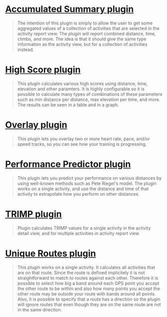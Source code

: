 # [Accumulated Summary plugin](AccumulatedSummary.md) #
> The intention of this plugin is simply to allow the user to get some aggregated values of a collection of activities that are selected in the activity report view. The plugin will report combined distance, time, climbs, and more. The idea is that it should give the same type information as the activity view, but for a collection of activities instead.

# [High Score plugin](HighScore.md) #
> This plugin calculates various high scores using distance, time, elevation and other paramters. It is highly configurable so it is possible to calculate many types of combinations of these parameters such as min distance per distance, max elevation per time, and more. The results can be seen in a table and in a graph.

# [Overlay plugin](Overlay.md) #
> This plugin lets you overlay two or more heart rate, pace, and/or speed tracks, so you can see how your training is progressing.

# [Performance Predictor plugin](PerformancePredictor.md) #
> This plugin lets you predict your performance on various distances by using well-known methods such as Pete Riegel's model. The plugin works on a single activity, and use the distance and time of that activity to extrapolate how you perform on other distances.

# [TRIMP plugin](TRIMP.md) #
> Plugin calculates TRIMP values for a single activity in the activity detail view, and for multiple activities in activity report view.

# [Unique Routes plugin](UniqueRoutes.md) #
> This plugin works on a single activity. It calculates all activities that are on that route. Since the route is defined implicitely it is not straightforward to match to routes against each other. Therefore it is possible to select how big a band around each GPS point you accept the other route to be within and also how many points you accept the other route may be outside your route with bands around all points. Also, it is possible to specify that a route has a direction so the plugin will ignore routes that even though they are on the same route are not in the same direction.
